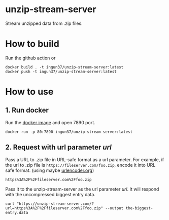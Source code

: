 # unzip-stream-server

Stream unzipped data from .zip files.

# How to build

Run the github action or

```shell
docker build . -t ingun37/unzip-stream-server:latest
docker push -t ingun37/unzip-stream-server:latest
```

# How to use

## 1. Run docker 

Run the [docker image](https://hub.docker.com/repository/docker/ingun37/unzip-stream-server) and open 7890 port.

```shell
docker run -p 80:7890 ingun37/unzip-stream-server:latest
```

## 2. Request with url parameter *url*

Pass a URL to .zip file in URL-safe format as a url parameter. For example, if the url to .zip file is `https://fileserver.com/foo.zip`, encode it into URL safe format. (using maybe [urlencoder.org](https://www.urlencoder.org))

```
https%3A%2F%2Ffileserver.com%2Ffoo.zip
```

Pass it to the unzip-stream-server as the url parameter *url*. It will respond with the uncompressed biggest entry data.

```shell
curl "https://unzip-stream-server.com/?url=https%3A%2F%2Ffileserver.com%2Ffoo.zip" --output the-biggest-entry.data
```
